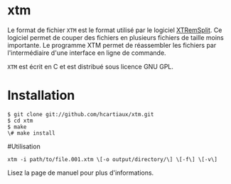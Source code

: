 # xtm

Le format de fichier `XTM` est le format utilisé par le logiciel [XTRemSplit](http://xtremsplit.fr/xtremsplit-accueil.html). Ce logiciel permet de couper des fichiers en plusieurs fichiers de taille moins importante. Le programme XTM permet de réassembler les fichiers par l'intermédiaire d'une interface en ligne de commande.

`XTM` est écrit en C et est distribué sous licence GNU GPL.

# Installation

    $ git clone git://github.com/hcartiaux/xtm.git
    $ cd xtm
    $ make
    \# make install

#Utilisation

    xtm -i path/to/file.001.xtm \[-o output/directory/\] \[-f\] \[-v\]

Lisez la page de manuel pour plus d'informations.
